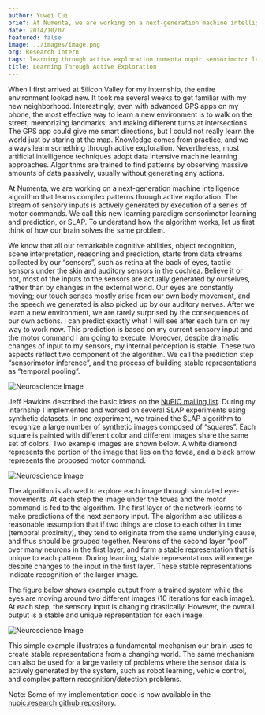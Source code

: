 ```yaml
---
author: Yuwei Cui
brief: At Numenta, we are working on a next-generation machine intelligence algorithm that learns complex patterns through active exploration. The stream of sensory inputs is actively generated by execution of a series of motor commands. We call
date: 2014/10/07
featured: false
image: ../images/image.png
org: Research Intern
tags: learning through active exploration numenta nupic sensorimotor learning prediciton
title: Learning Through Active Exploration
---
```


When I first arrived at Silicon Valley for my internship, the entire environment
looked new. It took me several weeks to get familiar with my new neighborhood.
Interestingly, even with advanced GPS apps on my phone, the most effective way
to learn a new environment is to walk on the street, memorizing landmarks, and
making different turns at intersections. The GPS app could give me smart
directions, but I could not really learn the world just by staring at the map.
Knowledge comes from practice, and we always learn something through active
exploration. Nevertheless, most artificial intelligence techniques adopt data
intensive machine learning approaches. Algorithms are trained to find patterns
by observing massive amounts of data passively, usually without generating any
actions.

At Numenta, we are working on a next-generation machine intelligence algorithm
that learns complex patterns through active exploration. The stream of sensory
inputs is actively generated by execution of a series of motor commands. We call
this new learning paradigm sensorimotor learning and prediction, or SLAP. To
understand how the algorithm works, let us first think of how our brain solves
the same problem.

We know that all our remarkable cognitive abilities, object recognition, scene
interpretation, reasoning and prediction, starts from data streams collected by
our “sensors”, such as retina at the back of eyes, tactile sensors under the
skin and auditory sensors in the cochlea. Believe it or not, most of the inputs
to the sensors are actually generated by ourselves, rather than by changes in
the external world. Our eyes are constantly moving; our touch senses mostly
arise from our own body movement, and the speech we generated is also picked up
by our auditory nerves. After we learn a new environment, we are rarely
surprised by the consequences of our own actions. I can predict exactly what I
will see after each turn on my way to work now. This prediction is based on my
current sensory input and the motor command I am going to execute. Moreover,
despite dramatic changes of input to my sensors, my internal perception is
stable. These two aspects reflect two component of the algorithm. We call the
prediction step “sensorimotor inference”, and the process of building stable
representations as “temporal pooling”.

![Neuroscience Image](../images/1.png)

Jeff Hawkins described the basic ideas on the
[NuPIC mailing list](http://numenta.org/lists/). During my internship I
implemented and worked on several SLAP experiments using synthetic
datasets. In one experiment, we trained the SLAP algorithm to recognize a large
number of synthetic images composed of “squares”. Each square is painted with
different color and different images share the same set of colors. Two example
images are shown below. A white diamond represents the portion of the image that
lies on the fovea, and a black arrow represents the proposed motor command.

![Neuroscience Image](../images/2.png)

The algorithm is allowed to explore each image through simulated eye-movements.
At each step the image under the fovea and the motor command is fed to the
algorithm. The first layer of the network learns to make predictions of the next
sensory input. The algorithm also utilizes a reasonable assumption that if two
things are close to each other in time (temporal proximity), they tend to
originate from the same underlying cause, and thus should be grouped together.
Neurons of the second layer “pool” over many neurons in the first layer, and
form a stable representation that is unique to each pattern. During learning,
stable representations will emerge despite changes to the input in the first
layer. These stable representations indicate recognition of the larger image.

The figure below shows example output from a trained system while the eyes are
moving around two different images (10 iterations for each image). At each step,
the sensory input is changing drastically. However, the overall output is a
stable and unique representation for each image.

![Neuroscience Image](../images/3.png)

This simple example illustrates a fundamental mechanism our brain uses to create
stable representations from a changing world. The same mechanism can also be
used for a large variety of problems where the sensor data is actively generated
by the system, such as robot learning, vehicle control, and complex pattern
recognition/detection problems.

Note: Some of my implementation code is now available in the
[nupic.research github repository](https://github.com/numenta/nupic.research).
